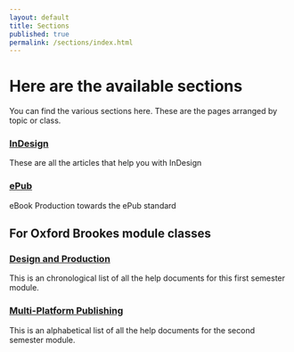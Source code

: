 ```yaml
---
layout: default
title: Sections
published: true
permalink: /sections/index.html
---
```

# Here are the available sections
You can find the various sections here. These are the pages arranged by topic or class.

### [InDesign](/sections/indesign)
These are all the articles that help you with InDesign

### [ePub](/sections/epub)
eBook Production towards the ePub standard

## For Oxford Brookes module classes
### [Design and Production](/sections/designandproduction)
This is an chronological list of all the help documents for this first semester module.

### [Multi-Platform Publishing](/sections/multiplatform)
This is an alphabetical list of all the help documents for the second semester module.
